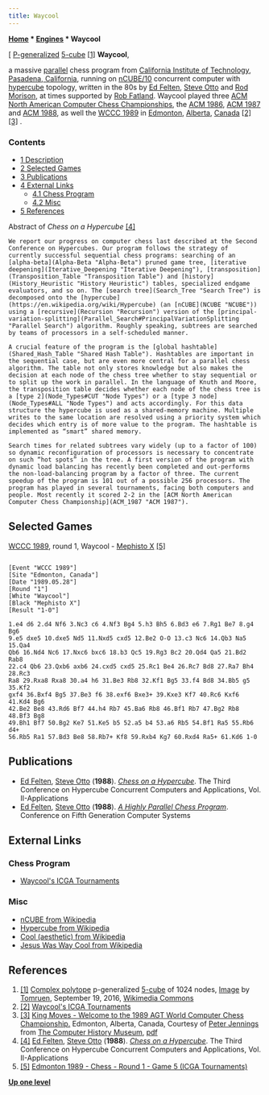 ```yaml
---
title: Waycool
---
```

**[Home](Home "Home") \* [Engines](Engines "Engines") \* Waycool**



[ [P-generalized](https://en.wikipedia.org/wiki/Complex_polytope#Quasiregular_polyhedra) [5-cube](https://en.wikipedia.org/wiki/5-cube) <a id="cite-note-1" href="#cite-ref-1">[1]</a>
**Waycool**,  

a massive [parallel](Parallel_Search "Parallel Search") chess program from [California Institute of Technology](https://en.wikipedia.org/wiki/California_Institute_of_Technology), [Pasadena, California](https://en.wikipedia.org/wiki/Pasadena,_California), running on [nCUBE/10](NCUBE "NCUBE") concurrent computer with [hypercube](https://en.wikipedia.org/wiki/Hypercube) topology, written in the 80s by [Ed Felten](Ed_Felten "Ed Felten"), [Steve Otto](Steve_Otto "Steve Otto") and [Rod Morison](index.php?title=Rod_Morison&action=edit&redlink=1 "Rod Morison (page does not exist)"), at times supported by [Rob Fatland](index.php?title=Rob_Fatland&action=edit&redlink=1 "Rob Fatland (page does not exist)"). Waycool played three [ACM North American Computer Chess Championships](ACM_North_American_Computer_Chess_Championship "ACM North American Computer Chess Championship"), the [ACM 1986](ACM_1986 "ACM 1986"), [ACM 1987](ACM_1987 "ACM 1987") and [ACM 1988](ACM_1988 "ACM 1988"), as well the [WCCC 1989](WCCC_1989 "WCCC 1989") in [Edmonton](https://en.wikipedia.org/wiki/Edmonton), [Alberta](https://en.wikipedia.org/wiki/Alberta), [Canada](https://en.wikipedia.org/wiki/Canada) <a id="cite-note-2" href="#cite-ref-2">[2]</a> <a id="cite-note-3" href="#cite-ref-3">[3]</a> . 



### Contents


* [1 Description](#description)
* [2 Selected Games](#selected-games)
* [3 Publications](#publications)
* [4 External Links](#external-links)
	+ [4.1 Chess Program](#chess-program)
	+ [4.2 Misc](#misc)
* [5 References](#references)






Abstract of *Chess on a Hypercube* <a id="cite-note-4" href="#cite-ref-4">[4]</a>




```
We report our progress on computer chess last described at the Second Conference on Hypercubes. Our program follows the strategy of currently successful sequential chess programs: searching of an [alpha-beta](Alpha-Beta "Alpha-Beta") pruned game tree, [iterative deepening](Iterative_Deepening "Iterative Deepening"), [transposition](Transposition_Table "Transposition Table") and [history](History_Heuristic "History Heuristic") tables, specialized endgame evaluators, and so on. The [search tree](Search_Tree "Search Tree") is decomposed onto the [hypercube](https://en.wikipedia.org/wiki/Hypercube) (an [nCUBE](NCUBE "NCUBE")) using a [recursive](Recursion "Recursion") version of the [principal-variation-splitting](Parallel_Search#PrincipalVariationSplitting "Parallel Search") algorithm. Roughly speaking, subtrees are searched by teams of processors in a self-scheduled manner. 

A crucial feature of the program is the [global hashtable](Shared_Hash_Table "Shared Hash Table"). Hashtables are important in the sequential case, but are even more central for a parallel chess algorithm. The table not only stores knowledge but also makes the decision at each node of the chess tree whether to stay sequential or to split up the work in parallel. In the language of Knuth and Moore, the transposition table decides whether each node of the chess tree is a [type 2](Node_Types#CUT "Node Types") or a [type 3 node](Node_Types#ALL "Node Types") and acts accordingly. For this data structure the hypercube is used as a shared-memory machine. Multiple writes to the same location are resolved using a priority system which decides which entry is of more value to the program. The hashtable is implemented as “smart” shared memory. 

```


```
Search times for related subtrees vary widely (up to a factor of 100) so dynamic reconfiguration of processors is necessary to concentrate on such “hot spots” in the tree. A first version of the program with dynamic load balancing has recently been completed and out-performs the non-load-balancing program by a factor of three. The current speedup of the program is 101 out of a possible 256 processors. The program has played in several tournaments, facing both computers and people. Most recently it scored 2-2 in the [ACM North American Computer Chess Championship](ACM_1987 "ACM 1987"). 

```

## Selected Games


[WCCC 1989](WCCC_1989 "WCCC 1989"), round 1, Waycool - [Mephisto X](Mephisto "Mephisto") <a id="cite-note-5" href="#cite-ref-5">[5]</a>




```

[Event "WCCC 1989"]
[Site "Edmonton, Canada"]
[Date "1989.05.28"]
[Round "1"]
[White "Waycool"]
[Black "Mephisto X"]
[Result "1-0"]

1.e4 d6 2.d4 Nf6 3.Nc3 c6 4.Nf3 Bg4 5.h3 Bh5 6.Bd3 e6 7.Rg1 Be7 8.g4 Bg6
9.e5 dxe5 10.dxe5 Nd5 11.Nxd5 cxd5 12.Be2 O-O 13.c3 Nc6 14.Qb3 Na5 15.Qa4
Qb6 16.Nd4 Nc6 17.Nxc6 bxc6 18.b3 Qc5 19.Rg3 Bc2 20.Qd4 Qa5 21.Bd2 Rab8 
22.c4 Qb6 23.Qxb6 axb6 24.cxd5 cxd5 25.Rc1 Be4 26.Rc7 Bd8 27.Ra7 Bh4 28.Rc3 
Ra8 29.Rxa8 Rxa8 30.a4 h6 31.Be3 Rb8 32.Kf1 Bg5 33.f4 Bd8 34.Bb5 g5 35.Kf2 
gxf4 36.Bxf4 Bg5 37.Be3 f6 38.exf6 Bxe3+ 39.Kxe3 Kf7 40.Rc6 Kxf6 41.Kd4 Bg6 
42.Be2 Be8 43.Rd6 Bf7 44.h4 Rb7 45.Ba6 Rb8 46.Bf1 Rb7 47.Bg2 Rb8 48.Bf3 Bg8 
49.Bh1 Bf7 50.Bg2 Ke7 51.Ke5 b5 52.a5 b4 53.a6 Rb5 54.Bf1 Ra5 55.Rb6 d4+ 
56.Rb5 Ra1 57.Bd3 Be8 58.Rb7+ Kf8 59.Rxb4 Kg7 60.Rxd4 Ra5+ 61.Kd6 1-0 

```

## Publications


* [Ed Felten](Ed_Felten "Ed Felten"), [Steve Otto](Steve_Otto "Steve Otto") (**1988**). *[Chess on a Hypercube](https://www.semanticscholar.org/paper/Chess-on-a-hypercube-Felten-Otto/78f89caaf173e52524b5f75ed3a4529e1b3fa1f5?tab=abstract)*. The Third Conference on Hypercube Concurrent Computers and Applications, Vol. II-Applications
* [Ed Felten](Ed_Felten "Ed Felten"), [Steve Otto](Steve_Otto "Steve Otto") (**1988**). *[A Highly Parallel Chess Program](https://www.semanticscholar.org/paper/A-Highly-Parallel-Chess-Program-Felten-Otto/8883761d14be691f6b50d91346cb15af65762710)*. Conference on Fifth Generation Computer Systems


## External Links


### Chess Program


* [Waycool's ICGA Tournaments](https://www.game-ai-forum.org/icga-tournaments/program.php?id=359)


### Misc


* [nCUBE from Wikipedia](https://en.wikipedia.org/wiki/NCUBE)
* [Hypercube from Wikipedia](https://en.wikipedia.org/wiki/Hypercube)
* [Cool (aesthetic) from Wikipedia](https://en.wikipedia.org/wiki/Cool_%28aesthetic%29)
* [Jesus Was Way Cool from Wikipedia](https://en.wikipedia.org/wiki/Jesus_Was_Way_Cool)


## References


1. <a id="cite-ref-1" href="#cite-note-1">[1]</a> [Complex polytope](https://en.wikipedia.org/wiki/Complex_polytope) p-generalized [5-cube](https://en.wikipedia.org/wiki/5-cube) of 1024 nodes, [Image](https://commons.wikimedia.org/wiki/File:4-generalized-5-cube.svg) by [Tomruen](https://commons.wikimedia.org/wiki/User:Tomruen), September 19, 2016, [Wikimedia Commons](https://en.wikipedia.org/wiki/Wikimedia_Commons)
2. <a id="cite-ref-2" href="#cite-note-2">[2]</a> [Waycool's ICGA Tournaments](https://www.game-ai-forum.org/icga-tournaments/program.php?id=359)
3. <a id="cite-ref-3" href="#cite-note-3">[3]</a> [King Moves - Welcome to the 1989 AGT World Computer Chess Championship.](http://www.computerhistory.org/chess/full_record.php?iid=doc-434fea055cbb3) Edmonton, Alberta, Canada, Courtesy of [Peter Jennings](Peter_Jennings "Peter Jennings") from [The Computer History Museum](The_Computer_History_Museum "The Computer History Museum"), [pdf](http://archive.computerhistory.org/projects/chess/related_materials/text/3-1%20and%203-2%20and%203-3%20and%204-3.1989_WCCC/1989%20WCCC.062302028.sm.pdf)
4. <a id="cite-ref-4" href="#cite-note-4">[4]</a> [Ed Felten](Ed_Felten "Ed Felten"), [Steve Otto](Steve_Otto "Steve Otto") (**1988**). *[Chess on a Hypercube](https://www.semanticscholar.org/paper/Chess-on-a-hypercube-Felten-Otto/78f89caaf173e52524b5f75ed3a4529e1b3fa1f5?tab=abstract)*. The Third Conference on Hypercube Concurrent Computers and Applications, Vol. II-Applications
5. <a id="cite-ref-5" href="#cite-note-5">[5]</a> [Edmonton 1989 - Chess - Round 1 - Game 5 (ICGA Tournaments)](https://www.game-ai-forum.org/icga-tournaments/round.php?tournament=14&round=1&id=5)

**[Up one level](Engines "Engines")**







 
